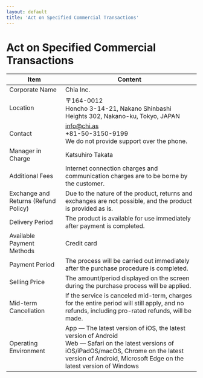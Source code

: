 ```yaml
---
layout: default
title: 'Act on Specified Commercial Transactions'
---
```


# Act on Specified Commercial Transactions

| Item | Content |
| --- | --- |
| Corporate Name | Chia Inc. |
| Location | &#12306;164-0012<br>Honcho 3-14-21, Nakano Shinbashi Heights 302, Nakano-ku, Tokyo, JAPAN |
| Contact | info@chi.as<br>+81-50-3150-9199<br>We do not provide support over the phone. |
| Manager in Charge | Katsuhiro Takata |
| Additional Fees | Internet connection charges and communication charges are to be borne by the customer. |
| Exchange and Returns (Refund Policy) | Due to the nature of the product, returns and exchanges are not possible, and the product is provided as is. |
| Delivery Period | The product is available for use immediately after payment is completed. |
| Available Payment Methods | Credit card |
| Payment Period | The process will be carried out immediately after the purchase procedure is completed. |
| Selling Price | The amount/period displayed on the screen during the purchase process will be applied. |
| Mid-term Cancellation | If the service is canceled mid-term, charges for the entire period will still apply, and no refunds, including pro-rated refunds, will be made. |
| Operating Environment | App — The latest version of iOS, the latest version of Android<br>Web — ​​Safari on the latest versions of iOS/iPadOS/macOS, Chrome on the latest version of Android, Microsoft Edge on the latest version of Windows |
